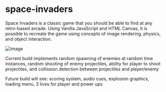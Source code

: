# space-invaders

Space Invaders is a classic game that you should be able to find at any retro-based arcade. Using Vanilla JavaScript and HTML Canvas, it is possible to recreate the game using concepts of image rendering, physics, and object interaction.

![image](https://user-images.githubusercontent.com/73192810/210987921-5945c860-7b32-42ed-9435-c48157140f56.png)

Current build implements random spawning of enemies at random time instances, random shooting of enemy projectiles, ability for player to shoot projectiles, and collission detection between projectiles and player/enemy

Future build will see: scoring system, audio cues, explosion graphics, loading menu, 3 lives for player and power ups

